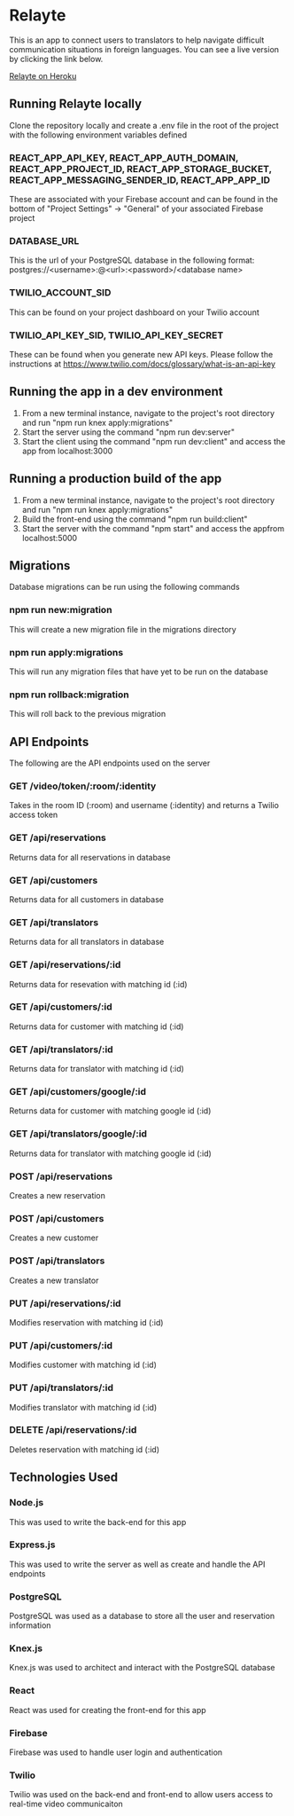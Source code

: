 # Relayte
This is an app to connect users to translators to help navigate difficult communication situations in foreign languages.  You can see a live version by clicking the link below.

[Relayte on Heroku](https://relayte.herokuapp.com/)

## Running Relayte locally
Clone the repository locally and create a .env file in the root of the project with the following environment variables defined

### REACT_APP_API_KEY, REACT_APP_AUTH_DOMAIN, REACT_APP_PROJECT_ID, REACT_APP_STORAGE_BUCKET, REACT_APP_MESSAGING_SENDER_ID, REACT_APP_APP_ID
These are associated with your Firebase account and can be found in the bottom of
"Project Settings" -> "General"
of your associated Firebase project

### DATABASE_URL
This is the url of your PostgreSQL database in the following format:
postgres://\<username>:@\<url>:\<password>/\<database name>

### TWILIO_ACCOUNT_SID
This can be found on your project dashboard on your Twilio account

### TWILIO_API_KEY_SID, TWILIO_API_KEY_SECRET
These can be found when you generate new API keys.  Please follow the instructions at https://www.twilio.com/docs/glossary/what-is-an-api-key

## Running the app in a dev environment
1. From a new terminal instance, navigate to the project's root directory and run "npm run knex apply:migrations"
2. Start the server using the command "npm run dev:server"
3. Start the client using the command "npm run dev:client" and access the app from localhost:3000

## Running a production build of the app
1. From a new terminal instance, navigate to the project's root directory and run "npm run knex apply:migrations"
2. Build the front-end using the command "npm run build:client"
3. Start the server with the command "npm start" and access the appfrom localhost:5000

## Migrations
Database migrations can be run using the following commands

### npm run new:migration <migration name>
This will create a new migration file in the migrations directory

### npm run apply:migrations
This will run any migration files that have yet to be run on the database

### npm run rollback:migration
This will roll back to the previous migration

## API Endpoints

The following are the API endpoints used on the server

### GET /video/token/:room/:identity
Takes in the room ID (:room) and username (:identity) and returns a Twilio access token

### GET /api/reservations
Returns data for all reservations in database

### GET /api/customers
Returns data for all customers in database

### GET /api/translators
Returns data for all translators in database

### GET /api/reservations/:id
Returns data for resevation with matching id (:id)

### GET /api/customers/:id
Returns data for customer with matching id (:id)

### GET /api/translators/:id
Returns data for translator with matching id (:id)

### GET /api/customers/google/:id
Returns data for customer with matching google id (:id)

### GET /api/translators/google/:id
Returns data for translator with matching google id (:id)

### POST /api/reservations
Creates a new reservation

### POST /api/customers
Creates a new customer

### POST /api/translators
Creates a new translator

### PUT /api/reservations/:id
Modifies reservation with matching id (:id)

### PUT /api/customers/:id
Modifies customer with matching id (:id)

### PUT /api/translators/:id
Modifies translator with matching id (:id)

### DELETE /api/reservations/:id
Deletes reservation with matching id (:id)

## Technologies Used
### Node.js
This was used to write the back-end for this app

### Express.js
This was used to write the server as well as create and handle the API endpoints

### PostgreSQL
PostgreSQL was used as a database to store all the user and reservation information

### Knex.js
Knex.js was used to architect and interact with the PostgreSQL database

### React
React was used for creating the front-end for this app

### Firebase
Firebase was used to handle user login and authentication

### Twilio
Twilio was used on the back-end and front-end to allow users access to real-time video communicaiton
